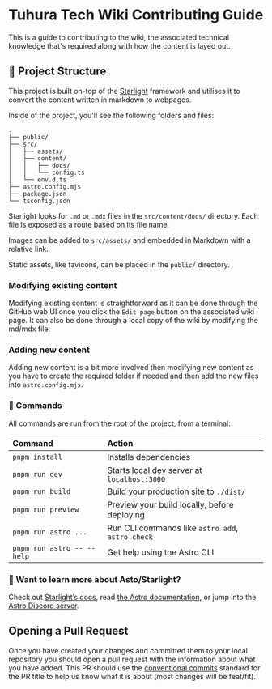 # Tuhura Tech Wiki Contributing Guide

This is a guide to contributing to the wiki, the associated technical knowledge that's required along with how the content is layed out.

## 🚀 Project Structure

This project is built on-top of the [Starlight](https://starlight.astro.build/) framework and utilises it to convert the content written in markdown to webpages.

Inside of the project, you'll see the following folders and files:

```NA
.
├── public/
├── src/
│   ├── assets/
│   ├── content/
│   │   ├── docs/
│   │   └── config.ts
│   └── env.d.ts
├── astro.config.mjs
├── package.json
└── tsconfig.json
```

Starlight looks for `.md` or `.mdx` files in the `src/content/docs/` directory. Each file is exposed as a route based on its file name.

Images can be added to `src/assets/` and embedded in Markdown with a relative link.

Static assets, like favicons, can be placed in the `public/` directory.

### Modifying existing content

Modifying existing content is straightforward as it can be done through the GitHub web UI once you click the `Edit page` button on the associated wiki page. It can also be done through a local copy of the wiki by modifying the md/mdx file.

### Adding new content

Adding new content is a bit more involved then modifying new content as you have to create the required folder if needed and then add the new files into `astro.config.mjs`.

### 🧞 Commands

All commands are run from the root of the project, from a terminal:

| Command                   | Action                                           |
| :------------------------ | :----------------------------------------------- |
| `pnpm install`             | Installs dependencies                            |
| `pnpm run dev`             | Starts local dev server at `localhost:3000`      |
| `pnpm run build`           | Build your production site to `./dist/`          |
| `pnpm run preview`         | Preview your build locally, before deploying     |
| `pnpm run astro ...`       | Run CLI commands like `astro add`, `astro check` |
| `pnpm run astro -- --help` | Get help using the Astro CLI                     |

### 👀 Want to learn more about Asto/Starlight?

Check out [Starlight’s docs](https://starlight.astro.build/), read [the Astro documentation](https://docs.astro.build), or jump into the [Astro Discord server](https://astro.build/chat).

## Opening a Pull Request

Once you have created your changes and committed them to your local repository you should open a pull request with the information about what you have added. This PR should use the [conventional commits](https://www.conventionalcommits.org/en/v1.0.0/) standard for the PR title to help us know what it is about (most changes will be feat/fit).
